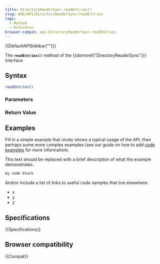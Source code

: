 ```yaml
---
title: DirectoryReaderSync.readEntries()
slug: Web/API/DirectoryReaderSync/readEntries
tags:
  - Method
  - Reference
browser-compat: api.DirectoryReaderSync.readEntries
---
```

{{DefaultAPISidebar("")}}

The **`readEntries()`** method of the {{domxref("DirectoryReaderSync")}} interface 

## Syntax

```js
readEntries()
```

### Parameters



### Return Value



## Examples

Fill in a simple example that nicely shows a typical usage of the API, then perhaps some more complex examples (see our guide on how to add [code examples](/en-US/docs/MDN/Contribute/Structures/Code_examples) for more information).

This text should be replaced with a brief description of what the example demonstrates.

```js
my code block
```

And/or include a list of links to useful code samples that live elsewhere:

*   x
*   y
*   z

## Specifications

{{Specifications}}

## Browser compatibility

{{Compat}}

